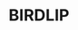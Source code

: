 ---
lastmod: '2025-04-06T06:05:20+00:00'
latitude: -35.225102
layout: suburb
longitude: 147.047366
postcode: '2655'
state: NSW
title: BIRDLIP
url: /nsw/birdlip/
---